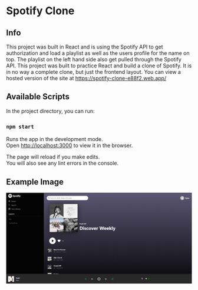 # Spotify Clone

## Info

This project was built in React and is using the Spotify API to get authorization and load a playlist as well as the users profile for the name on top. The playlist on the left hand side also get pulled through the Spotify API. This project was built to practice React and build a clone of Spotify. It is in no way a complete clone, but just the frontend layout. You can view a hosted version of the site at https://spotify-clone-e88f2.web.app/

## Available Scripts

In the project directory, you can run:

### `npm start`

Runs the app in the development mode.<br />
Open [http://localhost:3000](http://localhost:3000) to view it in the browser.

The page will reload if you make edits.<br />
You will also see any lint errors in the console.

## Example Image

![Spotify_Clone_Example_Image](Example.png)
